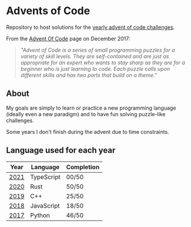 # Advents of Code

Repository to host solutions for the [yearly advent of code challenges](https://adventofcode.com/events).

From the [Advent Of Code](https://adventofcode.com/about) page on December 2017:

> *"Advent of Code is a series of small programming puzzles for a variety of skill levels. They are self-contained and are just as appropriate for an expert who wants to stay sharp as they are for a beginner who is just learning to code. Each puzzle calls upon different skills and has two parts that build on a theme."*

## About

My goals are simply to learn or practice a new programming language (ideally even a new paradigm) and to have fun solving puzzle-like challenges.

Some years I don't finish during the advent due to time constraints.

## Language used for each year

| Year                                  | Language   | Completion |
| ------------------------------------- | ---------- | ---------- |
| [2021](https://adventofcode.com/2021) | TypeScript | 00/50      |
| [2020](https://adventofcode.com/2020) | Rust       | 50/50      |
| [2019](https://adventofcode.com/2019) | C++        | 25/50      |
| [2018](https://adventofcode.com/2018) | JavaScript | 18/50      |
| [2017](https://adventofcode.com/2017) | Python     | 46/50      |
